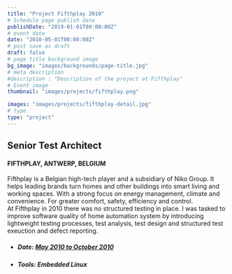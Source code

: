 ```yaml
---
title: "Project Fifthplay 2010"
# Schedule page publish date
publishDate: "2019-01-01T00:00:00Z"
# event date
date: "2010-05-01T00:00:00Z"
# post save as draft
draft: false
# page title background image
bg_image: "images/backgrounds/page-title.jpg"
# meta description
#description : "Description of the project at Fifthplay"
# Event image
thumbnail: "images/projects/fifthplay.png"

images: "images/projects/fifthplay-detail.jpg"
# type
type: "project"
---
```





## Senior Test Architect

#### FIFTHPLAY, ANTWERP, BELGIUM

Fifthplay is a Belgian high-tech player and a subsidiary of Niko Group. It helps leading brands turn homes and other buildings into smart living and working spaces. With a strong focus on energy management, climate and convenience. For greater comfort, safety, efficiency and control.  
At Fifthplay in 2010 there was no structured testing in place. I was tasked to improve software quality of home automation system by introducing lightweight testing processes, test analysis, test design and structured test exeuction and defect reporting.


*   ##### Date: [May 2010 to October 2010](http://www.belastingdienst.nl/)

*   ##### Tools: Embedded Linux